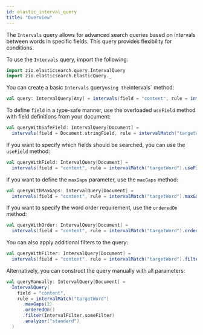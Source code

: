 ```yaml
---
id: elastic_interval_query
title: "Overview"
---
```

The `Intervals` query allows for advanced search queries based on intervals between words in specific fields.
This query provides flexibility for conditions.

To use the `Intervals` query, import the following:
```scala
import zio.elasticsearch.query.IntervalQuery
import zio.elasticsearch.ElasticQuery._
```

You can create a basic `Intervals` query` using the `intervals` method:
```scala
val query: IntervalQuery[Any] = intervals(field = "content", rule = intervalMatch("targetWord"))
```

To define `field` in a type-safe manner, use the overloaded `useField` method with field definitions from your document:
```scala
val queryWithSafeField: IntervalQuery[Document] =
  intervals(field = Document.stringField, rule = intervalMatch("targetWord"))
```

If you want to specify which fields should be searched, you can use the `useField` method:
```scala
val queryWithField: IntervalQuery[Document] =
  intervals(field = "content", rule = intervalMatch("targetWord").useField(Document.stringField))
```

If you want to define the `maxGaps` parameter, use the `maxGaps` method:
```scala
val queryWithMaxGaps: IntervalQuery[Document] =
  intervals(field = "content", rule = intervalMatch("targetWord").maxGaps(2))
```

If you want to specify the word order requirement, use the `orderedOn` method:
```scala
val queryWithOrder: IntervalQuery[Document] =
  intervals(field = "content", rule = intervalMatch("targetWord").orderedOn())
```

You can also apply additional filters to the query:
```scala
val queryWithFilter: IntervalQuery[Document] =
  intervals(field = "content", rule = intervalMatch("targetWord").filter(IntervalFilter.someFilter))
```

Alternatively, you can construct the query manually with all parameters:
```scala
val queryManually: IntervalQuery[Document] =
  IntervalQuery(
    field = "content",
    rule = intervalMatch("targetWord")
      .maxGaps(2)
      .orderedOn()
      .filter(IntervalFilter.someFilter)
      .analyzer("standard")
  )
```
